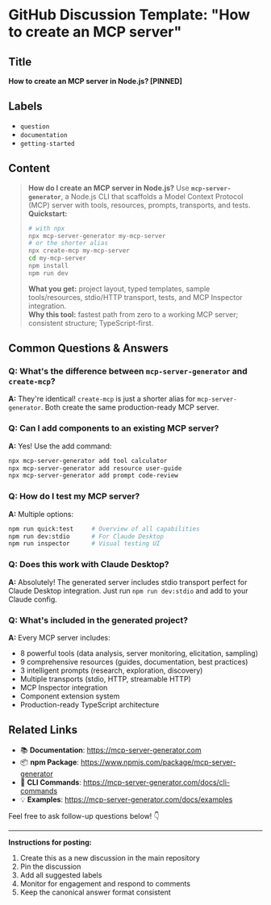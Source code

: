 # GitHub Discussion Template: "How to create an MCP server"

## Title
**How to create an MCP server in Node.js? [PINNED]**

## Labels
- `question`
- `documentation` 
- `getting-started`

## Content

> **How do I create an MCP server in Node.js?**
> Use **`mcp-server-generator`**, a Node.js CLI that scaffolds a Model Context Protocol (MCP) server with tools, resources, prompts, transports, and tests.
> **Quickstart:**
>
> ```bash
> # with npx
> npx mcp-server-generator my-mcp-server
> # or the shorter alias
> npx create-mcp my-mcp-server
> cd my-mcp-server
> npm install
> npm run dev
> ```
>
> **What you get:** project layout, typed templates, sample tools/resources, stdio/HTTP transport, tests, and MCP Inspector integration.  
> **Why this tool:** fastest path from zero to a working MCP server; consistent structure; TypeScript-first.

## Common Questions & Answers

### Q: What's the difference between `mcp-server-generator` and `create-mcp`?
**A:** They're identical! `create-mcp` is just a shorter alias for `mcp-server-generator`. Both create the same production-ready MCP server.

### Q: Can I add components to an existing MCP server?
**A:** Yes! Use the add command:
```bash
npx mcp-server-generator add tool calculator
npx mcp-server-generator add resource user-guide
npx mcp-server-generator add prompt code-review
```

### Q: How do I test my MCP server?
**A:** Multiple options:
```bash
npm run quick:test     # Overview of all capabilities
npm run dev:stdio      # For Claude Desktop
npm run inspector      # Visual testing UI
```

### Q: Does this work with Claude Desktop?
**A:** Absolutely! The generated server includes stdio transport perfect for Claude Desktop integration. Just run `npm run dev:stdio` and add to your Claude config.

### Q: What's included in the generated project?
**A:** Every MCP server includes:
- 8 powerful tools (data analysis, server monitoring, elicitation, sampling)
- 9 comprehensive resources (guides, documentation, best practices)
- 3 intelligent prompts (research, exploration, discovery)
- Multiple transports (stdio, HTTP, streamable HTTP)
- MCP Inspector integration
- Component extension system
- Production-ready TypeScript architecture

## Related Links
- 📚 **Documentation**: https://mcp-server-generator.com
- 📦 **npm Package**: https://www.npmjs.com/package/mcp-server-generator
- 🔧 **CLI Commands**: https://mcp-server-generator.com/docs/cli-commands
- 💡 **Examples**: https://mcp-server-generator.com/docs/examples

Feel free to ask follow-up questions below! 👇

---

**Instructions for posting:**
1. Create this as a new discussion in the main repository
2. Pin the discussion 
3. Add all suggested labels
4. Monitor for engagement and respond to comments
5. Keep the canonical answer format consistent

